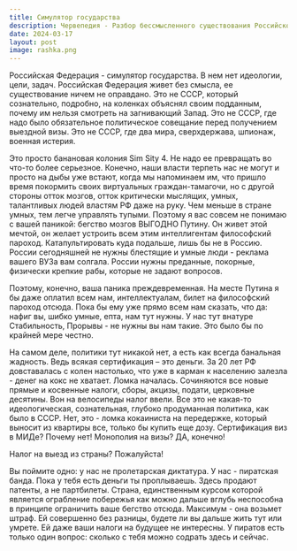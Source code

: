 ```yaml
---
title: Симулятор государства
description: Червепедия - Разбор бессмысленного существования Российской Федерации как банановой колонии.
date: 2024-03-17
layout: post
image: rashka.png
---
```


<p>Российская Федерация - симулятор государства. В нем нет идеологии, цели, задач. Российская Федерация живет без смысла, ее существование ничем не оправдано. Это не СССР, который сознательно, подробно, на коленках объяснял своим подданным, почему им нельзя смотреть на загнивающий Запад. Это не СССР, где надо было обязательное политическое совещание перед получением выездной визы. Это не СССР, где два мира, сверхдержава, шпионаж, военная истерия.</p>

<p>Это просто банановая колония Sim Sity 4. Не надо ее превращать во что-то более серьезное. Конечно, наши власти терпеть нас не могут и просто на дыбы уже встают, когда мы напоминаем им, что пришло время покормить своих виртуальных граждан-тамагочи, но с другой стороны отток мозгов, отток критически мыслящих, умных, талантливых людей властям РФ даже на руку. Чем меньше в стране умных, тем легче управлять тупыми. Поэтому я вас совсем не понимаю с вашей паникой: бегство мозгов ВЫГОДНО Путину. Он живет этой мечтой, он желает устроить всем этим интеллигентам философский пароход. Катапультировать куда подальше, лишь бы не в Россию. России сегодняшней не нужны блестящие и умные люди - реклама вашего ВУЗа вам солгала. России нужны преданные, покорные, физически крепкие рабы, которые не задают вопросов.</p>

<p>Поэтому, конечно, ваша паника преждевременная. На месте Путина я бы даже оплатил всем нам, интеллектуалам, билет на философский пароход отсюда. Пока бы ему уже прямо всем нам сказать, что да: нафиг вы, шибко умные, епта, нам тут нужны. У нас тут внатуре Стабильность, Прорывы - не нужны вы нам такие. Это было бы по крайней мере честно.</p>

<p>На самом деле, политики тут никакой нет, а есть как всегда банальная жадность. Ведь всякая сертификация – это деньги. За 20 лет РФ довставалась с колен настолько, что уже в карман к населению залезла - денег на кокс не хватает. Ломка началась. Сочиняются все новые прямые и косвенные налоги, сборы, акцизы, подати, церковные десятины. Вон на велосипеды налог ввели. Все это не какая-то идеологическая, сознательная, глубоко продуманная политика, как было в СССР. Нет, это - ломка кокаиниста на передержке, который выносит из квартиры все, только бы купить еще дозу. Сертификация виз в МИДе? Почему нет! Монополия на визы? ДА, конечно!</p>

<p>Налог на выезд из страны? Пожалуйста!</p>

<p>Вы поймите одно: у нас не пролетарская диктатура. У нас - пиратская банда. Пока у тебя есть деньги ты проплываешь. Здесь продают патенты, а не партбилеты. Страна, единственным курсом которой является ограбление побережья как можно дальше вглубь неспособна в принципе ограничить ваше бегство отсюда. Максимум - она возьмет штраф. Ей совершенно без разницы, будете ли вы дальше жить тут или умрете. Ей даже ваши налоги на будущее не интересны. У пиратов есть только один вопрос: сколько с тебя можно содрать здесь и сейчас.</p>